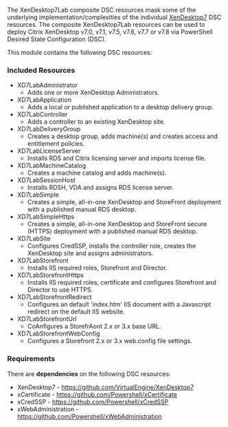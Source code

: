The XenDesktop7Lab composite DSC resources mask some of the underlying implementation/complexities
of the individual [XenDesktop7](https://github.com/VirtualEngine/XenDesktop7) DSC resources.
The composite XenDesktop7Lab resources can be used to deploy Citrix XenDesktop v7.0, v7.1, v7.5, v7.6,
v7.7 or v7.8 via PowerShell Desired State Configuration (DSC).

This module contains the following DSC resources:

### Included Resources

* XD7LabAdministrator
  * Adds one or more XenDesktop Administrators.
* XD7LabApplication
  * Adds a local or published application to a desktop delivery group.
* XD7LabController
  * Adds a controller to an existing XenDesktop site.
* XD7LabDeliveryGroup
  * Creates a desktop group, adds machine(s) and creates access and entitlement policies.
* XD7LabLicenseServer
  * Installs RDS and Citrix licensing server and imports license file.
* XD7LabMachineCatalog
  * Creates a machine catalog and adds machine(s).
* XD7LabSessionHost
  * Installs RDSH, VDA and assigns RDS license server.
* XD7LabSimple
  * Creates a simple, all-in-one XenDesktop and StoreFront deployment with a published manual RDS desktop.
* XD7LabSimpleHttps
  * Creates a simple, all-in-one XenDesktop and StoreFront secure (HTTPS) deployment with a published manual RDS desktop.
* XD7LabSite
  * Configures CredSSP, installs the controller role, creates the XenDesktop site and assigns administrators.
* XD7LabStorefront
  * Installs IIS required roles, Storefront and Director.
* XD7LabStorefrontHttps
  * Installs IIS required roles, certificate and configures Storefront and Director to use HTTPS.
* XD7LabStorefrontRedirect
  * Configures an default 'index.htm' IIS document with a Javascript redirect on the default IIS website.
* XD7LabStorefrontUrl
  * CoAnfigures a StorefrAont 2.x or 3.x base URL.
* XD7LabStorefrontWebConfig
  * Configures a Storefront 2.x or 3.x web.config file settings.

### Requirements

There are __dependencies__ on the following DSC resources:

* XenDesktop7 - https://github.com/VirtualEngine/XenDesktop7
* xCertificate - https://github.com/Powershell/xCertificate
* xCredSSP - https://github.com/Powershell/xCredSSP
* xWebAdministration - https://github.com/Powershell/xWebAdministration

